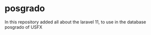 # posgrado
In this repository added all about the laravel 11, to use in the database posgrado of USFX
